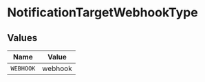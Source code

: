 # NotificationTargetWebhookType


## Values

| Name      | Value     |
| --------- | --------- |
| `WEBHOOK` | webhook   |